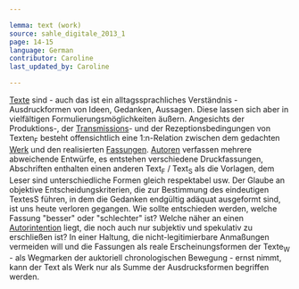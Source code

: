 ```yaml
---

lemma: text (work)
source: sahle_digitale_2013_1
page: 14-15
language: German
contributor: Caroline
last_updated_by: Caroline

---
```


[Texte](text.html) sind - auch das ist ein alltagssprachliches Verständnis - Ausdruckformen von Ideen, Gedanken, Aussagen. Diese lassen sich aber in vielfältigen Formulierungsmöglichkeiten äußern. Angesichts der Produktions-, der [Transmissions](textualTransmission.html)- und der Rezeptionsbedingungen von Texten<sub>F</sub> besteht offensichtlich eine 1:n-Relation zwischen dem gedachten [Werk](work.html) und den realisierten [Fassungen](version.html). [Autoren](author.html) verfassen mehrere abweichende Entwürfe, es entstehen verschiedene Druckfassungen, Abschriften enthalten einen anderen Text<sub>F</sub> / Text<sub>S</sub> als die Vorlagen, dem Leser sind unterschiedliche Formen gleich respektabel usw. Der Glaube an objektive Entscheidungskriterien, die zur Bestimmung des eindeutigen TextesS führen, in dem die Gedanken endgültig adäquat ausgeformt sind, ist uns heute verloren gegangen. Wie sollte entschieden werden, welche Fassung "besser" oder "schlechter" ist? Welche näher an einen [Autorintention](intentionality.html) liegt, die noch auch nur subjektiv und spekulativ zu erschließen ist? In einer Haltung, die nicht-legitimierbare Anmaßungen vermeiden will und die Fassungen als reale Erscheinungsformen der Texte<sub>W</sub> - als Wegmarken der auktoriell chronologischen Bewegung - ernst nimmt, kann der Text als Werk nur als Summe der Ausdrucksformen begriffen werden.
